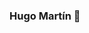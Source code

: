 ### Hugo Martín 👋

<!--
Alumne de ASIX a l'Institut de l'Ebre

<p>Hola, soc Hugo Martín i actualment estic cursant ASIX al Institut de l'Ebre, anteriorment ja havia cursat SMX a aquest centre.</p>

<p>Twitter: https://twitter.com/hugomaartinn</p>







